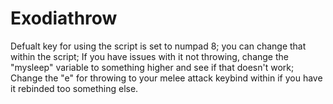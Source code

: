 # Exodiathrow
Defualt key for using the script is set to numpad 8; you can change that within the script;
If you have issues with it not throwing, change the "mysleep" variable to something higher and see if that doesn't work;
Change the "e" for throwing to your melee attack keybind within if you have it rebinded too something else.
